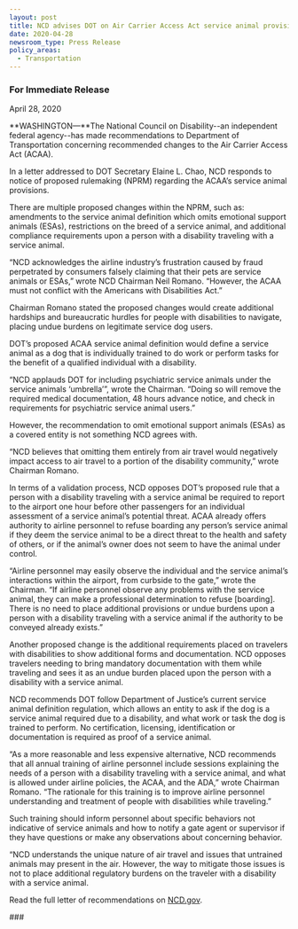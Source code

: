 ```yaml
---
layout: post
title: NCD advises DOT on Air Carrier Access Act service animal provisions
date: 2020-04-28
newsroom_type: Press Release
policy_areas:
  - Transportation
---
```

### For Immediate Release

April 28, 2020

**WASHINGTON—**The National Council on Disability--an independent federal agency--has made recommendations to Department of Transportation concerning recommended changes to the Air Carrier Access Act (ACAA).

In a letter addressed to DOT Secretary Elaine L. Chao, NCD responds to notice of proposed rulemaking (NPRM) regarding the ACAA’s service animal provisions.

There are multiple proposed changes within the NPRM, such as: amendments to the service animal definition which omits emotional support animals (ESAs), restrictions on the breed of a service animal, and additional compliance requirements upon a person with a disability traveling with a service animal.

“NCD acknowledges the airline industry’s frustration caused by fraud perpetrated by consumers falsely claiming that their pets are service animals or ESAs,” wrote NCD Chairman Neil Romano. “However, the ACAA must not conflict with the Americans with Disabilities Act.”

Chairman Romano stated the proposed changes would create additional hardships and bureaucratic hurdles for people with disabilities to navigate, placing undue burdens on legitimate service dog users.

DOT’s proposed ACAA service animal definition would define a service animal as a dog that is individually trained to do work or perform tasks for the benefit of a qualified individual with a disability. 

“NCD applauds DOT for including psychiatric service animals under the service animals ‘umbrella’”, wrote the Chairman. “Doing so will remove the required medical documentation, 48 hours advance notice, and check in requirements for psychiatric service animal users.”

However, the recommendation to omit emotional support animals (ESAs) as a covered entity is not something NCD agrees with. 

“NCD believes that omitting them entirely from air travel would negatively impact access to air travel to a portion of the disability community,” wrote Chairman Romano. 

In terms of a validation process, NCD opposes DOT’s proposed rule that a person with a disability traveling with a service animal be required to report to the airport one hour before other passengers for an individual assessment of a service animal’s potential threat. ACAA already offers authority to airline personnel to refuse boarding any person’s service animal if they deem the service animal to be a direct threat to the health and safety of others, or if the animal’s owner does not seem to have the animal under control. 

“Airline personnel may easily observe the individual and the service animal’s interactions within the airport, from curbside to the gate,” wrote the Chairman. “If airline personnel observe any problems with the service animal, they can make a professional determination to refuse \[boarding]. There is no need to place additional provisions or undue burdens upon a person with a disability traveling with a service animal if the authority to be conveyed already exists.” 

Another proposed change is the additional requirements placed on travelers with disabilities to show additional forms and documentation. NCD opposes travelers needing to bring mandatory documentation with them while traveling and sees it as an undue burden placed upon the person with a disability with a service animal. 

NCD recommends DOT follow Department of Justice’s current service animal definition regulation, which allows an entity to ask if the dog is a service animal required due to a disability, and what work or task the dog is trained to perform. No certification, licensing, identification or documentation is required as proof of a service animal.

“As a more reasonable and less expensive alternative, NCD recommends that all annual training of airline personnel include sessions explaining the needs of a person with a disability traveling with a service animal, and what is allowed under airline policies, the ACAA, and the ADA,” wrote Chairman Romano. “The rationale for this training is to improve airline personnel understanding and treatment of people with disabilities while traveling.” 

Such training should inform personnel about specific behaviors not indicative of service animals and how to notify a gate agent or supervisor if they have questions or make any observations about concerning behavior. 

“NCD understands the unique nature of air travel and issues that untrained animals may present in the air. However, the way to mitigate those issues is not to place additional regulatory burdens on the traveler with a disability with a service animal. 

Read the full letter of recommendations on [NCD.gov](https://ncd.gov/publications/2020/ncd-letter-dot-service-animal-NPRM).

\###